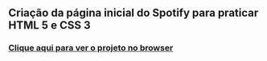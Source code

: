<h2>Criação da página inicial do Spotify para praticar HTML 5 e CSS 3</h2>

<a target="blank" href="https://gabrielbaltar.github.io/spotifypage.github.io/"><h3>Clique aqui para ver o projeto no browser</h3><a>
